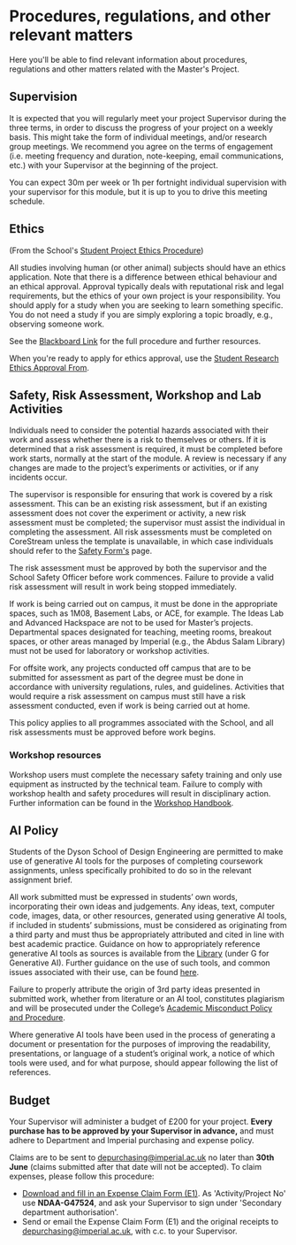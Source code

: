 # Procedures, regulations, and other relevant matters
Here you'll be able to find relevant information about procedures, regulations and other matters related with the Master's Project.

## Supervision
It is expected that you will regularly meet your project Supervisor during the three terms, in order to discuss the progress of your project on a weekly basis.
This might take the form of individual meetings, and/or research group meetings.
We recommend you agree on the terms of engagement (i.e. meeting frequency and duration, note-keeping, email communications, etc.) with your Supervisor at the beginning of the project.

You can expect 30m per week or 1h per fortnight individual supervision with your supervisor for this module, but it is up to you to drive this meeting schedule.

## Ethics
(From the School's [Student Project Ethics Procedure](https://bb.imperial.ac.uk/webapps/blackboard/content/listContentEditable.jsp?content_id=_904568_1&course_id=_7973_1&mode=reset))

All studies involving human (or other animal) subjects should have an ethics application.
Note that there is a difference between ethical behaviour and an ethical approval.
Approval typically deals with reputational risk and legal requirements,
but the ethics of your own project is your responsibility.
You should apply for a study when you are seeking to learn something specific.
You do not need a study if you are simply exploring a topic broadly, e.g., observing someone work.

See the
[Blackboard Link](https://bb.imperial.ac.uk/webapps/blackboard/content/listContentEditable.jsp?content_id=_904568_1&course_id=_7973_1&mode=reset)
for the full procedure and further resources.

When you're ready to apply for ethics approval, use the
[Student Research Ethics Approval From](https://imperiallondon.sharepoint.com/sites/foe/designeng/EthicsApproval/SitePages/Home.aspx).

## Safety, Risk Assessment, Workshop and Lab Activities
Individuals need to consider the potential hazards associated with their work and assess whether there is a risk to themselves or others.
If it is determined that a risk assessment is required,
it must be completed before work starts,
normally at the start of the module.
A review is necessary if any changes are made to the project’s experiments or activities,
or if any incidents occur.

The supervisor is responsible for ensuring that work is covered by a risk assessment.
This can be an existing risk assessment, but if an existing assessment does not cover the experiment or activity,
a new risk assessment must be completed; the supervisor must assist the individual in completing the assessment. All risk assessments must be completed on CoreStream unless the template is unavailable,
in which case individuals should refer to the
[Safety Form's](https://www.imperial.ac.uk/admin-services/safety/forms/) page.

The risk assessment must be approved by both the supervisor and the School Safety Officer before work commences.
Failure to provide a valid risk assessment will result in work being stopped immediately.

If work is being carried out on campus, it must be done in the appropriate spaces,
such as 1M08, Basement Labs, or ACE, for example.
The Ideas Lab and Advanced Hackspace are not to be used for Master’s projects.
Departmental spaces designated for teaching, meeting rooms, breakout spaces,
or other areas managed by Imperial (e.g., the Abdus Salam Library)
must not be used for laboratory or workshop activities.

For offsite work, any projects conducted off campus that are to be submitted for assessment as part of the degree must be done in accordance with university regulations, rules, and guidelines.
Activities that would require a risk assessment on campus must still have a risk assessment conducted, even if work is being carried out at home.

This policy applies to all programmes associated with the School, and all risk assessments must be approved before work begins.

### Workshop resources
Workshop users must complete the necessary safety training and only use equipment as instructed by the technical team.
Failure to comply with workshop health and safety procedures will result in disciplinary action.
Further information can be found in the
[Workshop Handbook](https://imperiallondon.sharepoint.com/sites/foe/designeng/Safety/_layouts/15/guestaccess.aspx?e=nCOuWM&share=EaEU7BwhLNNOijR_d1hi5QcBlWbYVYij1wJiQdcA8cUvGg).

## AI Policy
Students of the Dyson School of Design Engineering are permitted to make use of generative AI tools for the purposes of completing coursework assignments,
unless specifically prohibited to do so in the relevant assignment brief.

All work submitted must be expressed in students’ own words, incorporating their own ideas and judgements.
Any ideas, text, computer code, images, data, or other resources, generated using generative AI tools,
if included in students’ submissions, must be considered as originating from a third party and must thus be appropriately attributed and cited in line with best academic practice.
Guidance on how to appropriately reference generative AI tools as sources is available from the
[Library](https://www.imperial.ac.uk/admin-services/library/learning-support/reference-management/vancouver-style/your-reference-list/) (under G for Generative AI).
Further guidance on the use of such tools, and common issues associated with their use, can be found
[here](https://www.imperial.ac.uk/admin-services/library/learning-support/generative-ai-guidance/).

Failure to properly attribute the origin of 3rd party ideas presented in submitted work, whether from literature or an AI tool,
constitutes plagiarism and will be prosecuted under the College’s
[Academic Misconduct Policy and Procedure](https://www.imperial.ac.uk/media/imperial-college/administration-and-support-services/registry/academic-governance/public/academic-policy/academic-integrity/Academic-Misconduct-Policy-and-Procedure-v1.3-15.03.23.pdf).

Where generative AI tools have been used in the process of generating a document or presentation for the purposes of improving the readability, presentations,
or language of a student’s original work, a notice of which tools were used, and for what purpose, should appear following the list of references.

## Budget
Your Supervisor will administer a budget of £200 for your project.
**Every purchase has to be approved by your Supervisor in advance,**
and must adhere to Department and Imperial purchasing and expense policy.

Claims are to be sent to
[depurchasing@imperial.ac.uk](depurchasing@imperial.ac.uk)
no later than **30th June** (claims submitted after that date will not be accepted).
To claim expenses, please follow this procedure:
* [Download and fill in an Expense Claim Form (E1)](https://www.imperial.ac.uk/finance/financial-services/expenses/). As 'Activity/Project No' use **NDAA-G47524**, and ask your Supervisor to sign under 'Secondary department authorisation'.
* Send or email the Expense Claim Form (E1) and the original receipts to [depurchasing@imperial.ac.uk](depurchasing@imperial.ac.uk), with c.c. to your Supervisor.
